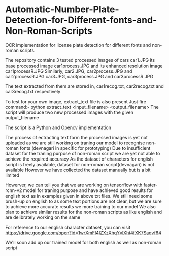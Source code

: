 # Automatic-Number-Plate-Detection-for-Different-fonts-and-Non-Roman-Scripts
OCR implementation for license plate detection for different fonts and non-roman scripts.

The repository contains 3 tested processed images of cars
car1.JPG its base processed image car1process.JPG and its enhanced resolution image car1processR.JPG
Similarly,
car2.JPG, car2process.JPG and car2processR.JPG
car3.JPG, car3process.JPG and car3processR.JPG

The text extracted from them are stored in,
car1recog.txt, car2recog.txt and car3recog.txt respectively

To test for your own image, extract_text file is also present
Just fire command:- python extract_text <input_filename> <output_filename>
The script will produce two new processed images with the given output_filename

The script is a Python and Opencv implementation

The process of ectracting text form the processed images is yet not uploaded as we are still working
on traning our model to recognise non-roman fonts (devnagari in specific for prototyping)
Due to insufficient dataset for the traning purpose of non-roman script we are yet not able to achieve the required accuracy
As the dataset of characters for english script is freely available, dataset for non-roman script(devnagari) is not available
However we have collected the dataset manually but is a bit limited

Howerver, we can tell you that we are working on tensorflow with faster-rcnn-v2 model for traning purpose and have achieved good results for english text as in examples given in above txt files.
We still need some brush-up on english to as some text portions are not clear, but we are sure to achieve more accurate results we more training to our model
We also plan to achieve similar results for the non-roman scripts as like english and are delibrately working on the same

For reference to our english character dataset, you can visit https://drive.google.com/open?id=1wrXmFI4IZXzXhqYvlXht4fXK7Saqvf64

We'll soon add up our trained model for both english as well as non-roman script
